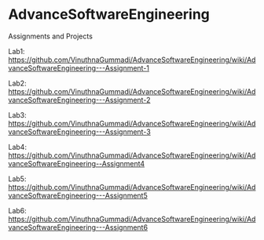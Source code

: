 # AdvanceSoftwareEngineering
Assignments and Projects

Lab1:
https://github.com/VinuthnaGummadi/AdvanceSoftwareEngineering/wiki/AdvanceSoftwareEngineering---Assignment-1

Lab2:
https://github.com/VinuthnaGummadi/AdvanceSoftwareEngineering/wiki/AdvanceSoftwareEngineering---Assignment-2

Lab3:
https://github.com/VinuthnaGummadi/AdvanceSoftwareEngineering/wiki/AdvanceSoftwareEngineering---Assignment-3

Lab4:
https://github.com/VinuthnaGummadi/AdvanceSoftwareEngineering/wiki/AdvanceSoftwareEngineering--Assignment4

Lab5:
https://github.com/VinuthnaGummadi/AdvanceSoftwareEngineering/wiki/AdvanceSoftwareEngineering---Assignment5

Lab6:
https://github.com/VinuthnaGummadi/AdvanceSoftwareEngineering/wiki/AdvanceSoftwareEngineering---Assignment6
